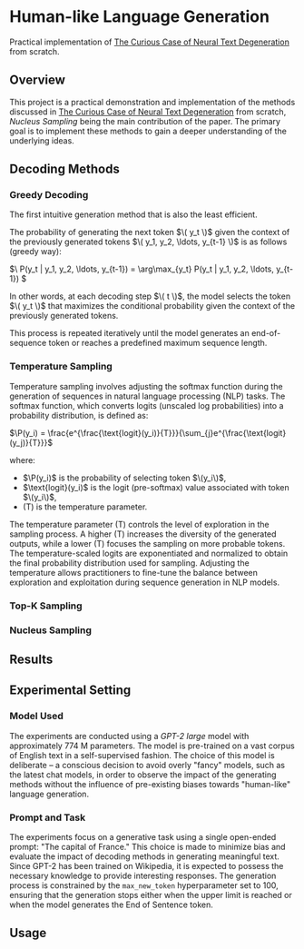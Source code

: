# Human-like Language Generation
Practical implementation of [The Curious Case of Neural Text Degeneration](https://arxiv.org/abs/1904.09751) from scratch.


## Overview

This project is a practical demonstration and implementation of the methods discussed in [The Curious Case of Neural Text Degeneration](https://arxiv.org/abs/1904.09751) from scratch, *Nucleus Sampling* being the main contribution of the paper.
The primary goal is to implement these methods to gain a deeper understanding of the underlying ideas.


## Decoding Methods

### Greedy Decoding
The first intuitive generation method that is also the least efficient.

The probability of generating the next token $\( y_t \)$ given the context of the previously generated tokens $\( y_1, y_2, \ldots, y_{t-1} \)$ is as follows (greedy way):

$\ P(y_t | y_1, y_2, \ldots, y_{t-1}) = \arg\max_{y_t} P(y_t | y_1, y_2, \ldots, y_{t-1}) \$

In other words, at each decoding step $\( t \)$, the model selects the token $\( y_t \)$ that maximizes the conditional probability given the context of the previously generated tokens.

This process is repeated iteratively until the model generates an end-of-sequence token or reaches a predefined maximum sequence length.

### Temperature Sampling

Temperature sampling involves adjusting the softmax function during the generation of sequences in natural language processing (NLP) tasks. The softmax function, which converts logits (unscaled log probabilities) into a probability distribution, is defined as:

$\P(y_i) = \frac{e^{\frac{\text{logit}(y_i)}{T}}}{\sum_{j}e^{\frac{\text{logit}(y_j)}{T}}}\$

where:
- $\P(y_i)\$ is the probability of selecting token $\(y_i\)$,
- $\\text{logit}(y_i)\$ is the logit (pre-softmax) value associated with token $\(y_i\)$,
- \(T\) is the temperature parameter.

The temperature parameter \(T\) controls the level of exploration in the sampling process. A higher \(T\) increases the diversity of the generated outputs, while a lower \(T\) focuses the sampling on more probable tokens. The temperature-scaled logits are exponentiated and normalized to obtain the final probability distribution used for sampling. Adjusting the temperature allows practitioners to fine-tune the balance between exploration and exploitation during sequence generation in NLP models.


### Top-K Sampling

### Nucleus Sampling

## Results

## Experimental Setting

### Model Used

The experiments are conducted using a *GPT-2 large* model with approximately 774 M parameters. The model is pre-trained on a vast corpus of English text in a self-supervised fashion. The choice of this model is deliberate – a conscious decision to avoid overly "fancy" models, such as the latest chat models, in order to observe the impact of the generating methods without the influence of pre-existing biases towards "human-like" language generation.

### Prompt and Task

The experiments focus on a generative task using a single open-ended prompt: "The capital of France." This choice is made to minimize bias and evaluate the impact of decoding methods in generating meaningful text. Since GPT-2 has been trained on Wikipedia, it is expected to possess the necessary knowledge to provide interesting responses. The generation process is constrained by the `max_new_token` hyperparameter set to 100, ensuring that the generation stops either when the upper limit is reached or when the model generates the End of Sentence token.


## Usage

